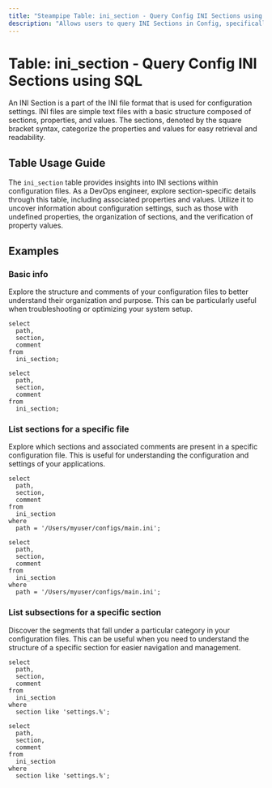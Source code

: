 ```yaml
---
title: "Steampipe Table: ini_section - Query Config INI Sections using SQL"
description: "Allows users to query INI Sections in Config, specifically the section names and associated properties, providing insights into configuration settings and potential discrepancies."
---
```


# Table: ini_section - Query Config INI Sections using SQL

An INI Section is a part of the INI file format that is used for configuration settings. INI files are simple text files with a basic structure composed of sections, properties, and values. The sections, denoted by the square bracket syntax, categorize the properties and values for easy retrieval and readability.

## Table Usage Guide

The `ini_section` table provides insights into INI sections within configuration files. As a DevOps engineer, explore section-specific details through this table, including associated properties and values. Utilize it to uncover information about configuration settings, such as those with undefined properties, the organization of sections, and the verification of property values.

## Examples

### Basic info
Explore the structure and comments of your configuration files to better understand their organization and purpose. This can be particularly useful when troubleshooting or optimizing your system setup.

```sql+postgres
select
  path,
  section,
  comment
from
  ini_section;
```

```sql+sqlite
select
  path,
  section,
  comment
from
  ini_section;
```

### List sections for a specific file
Explore which sections and associated comments are present in a specific configuration file. This is useful for understanding the configuration and settings of your applications.

```sql+postgres
select
  path,
  section,
  comment
from
  ini_section
where
  path = '/Users/myuser/configs/main.ini';
```

```sql+sqlite
select
  path,
  section,
  comment
from
  ini_section
where
  path = '/Users/myuser/configs/main.ini';
```

### List subsections for a specific section
Discover the segments that fall under a particular category in your configuration files. This can be useful when you need to understand the structure of a specific section for easier navigation and management.

```sql+postgres
select
  path,
  section,
  comment
from
  ini_section
where
  section like 'settings.%';
```

```sql+sqlite
select
  path,
  section,
  comment
from
  ini_section
where
  section like 'settings.%';
```